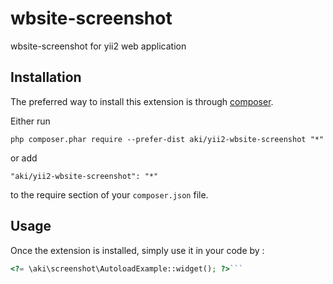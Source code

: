 wbsite-screenshot
=================
wbsite-screenshot for yii2 web application

Installation
------------

The preferred way to install this extension is through [composer](http://getcomposer.org/download/).

Either run

```
php composer.phar require --prefer-dist aki/yii2-wbsite-screenshot "*"
```

or add

```
"aki/yii2-wbsite-screenshot": "*"
```

to the require section of your `composer.json` file.


Usage
-----

Once the extension is installed, simply use it in your code by  :

```php
<?= \aki\screenshot\AutoloadExample::widget(); ?>```